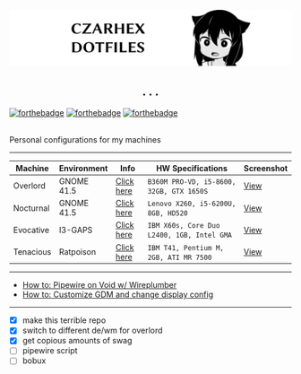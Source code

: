 ![banner | font used: Linux Biolium | made in: Photopea.com](images/repobanner.png)
<h2 align="center">. . .</h2>

[![forthebadge](https://forthebadge.com/images/badges/compatibility-club-penguin.svg)](https://forthebadge.com) 
[![forthebadge](https://forthebadge.com/images/badges/just-plain-nasty.svg)](https://forthebadge.com) 
[![forthebadge](https://forthebadge.com/images/badges/built-with-swag.svg)](https://forthebadge.com) 

<br/>
Personal configurations for my machines

** **

| Machine | Environment | Info | HW Specifications | Screenshot |
| --- | --- | --- | --- | --- |
| Overlord | GNOME 41.5 | [Click here](https://github.com/czarhex/dotfiles/blob/main/OVERLORD.md) | `B360M PRO-VD, i5-8600, 32GB, GTX 1650S` | [View](https://raw.githubusercontent.com/czarhex/dotfiles/main/images/2022-06-02-overlord.png)
| Nocturnal | GNOME 41.5 | [Click here](https://github.com/czarhex/dotfiles/blob/main/NOCTURNAL.md) | `Lenovo X260, i5-6200U, 8GB, HD520` | [View](https://raw.githubusercontent.com/czarhex/dotfiles/main/images/2022-05-20-nocturnal.png)
| Evocative | I3-GAPS | [Click here](https://www.youtube.com/watch?v=dQw4w9WgXcQ) | `IBM X60s, Core Duo L2400, 1GB, Intel GMA` | [View](https://youtu.be/KrwdRMWnt14?t=12)
| Tenacious | Ratpoison | [Click here](https://www.youtube.com/watch?v=dQw4w9WgXcQ) | `IBM T41, Pentium M, 2GB, ATI MR 7500` | [View](https://youtu.be/KrwdRMWnt14?t=12)

** **

* [How to: Pipewire on Void w/ Wireplumber](https://github.com/czarhex/dotfiles/blob/main/PIPEVOID.md)
* [How to: Customize GDM and change display config](https://github.com/czarhex/dotfiles/blob/main/GDMCUSTOM.md)

** **
- [x] make this terrible repo
- [x] switch to different de/wm for overlord
- [x] get copious amounts of swag
- [ ] pipewire script
- [ ] bobux
